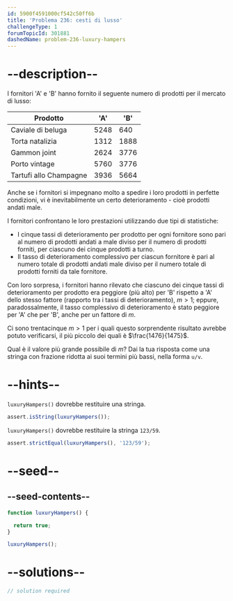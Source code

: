 ```yaml
---
id: 5900f4591000cf542c50ff6b
title: 'Problema 236: cesti di lusso'
challengeType: 1
forumTopicId: 301881
dashedName: problem-236-luxury-hampers
---
```


# --description--

I fornitori 'A' e 'B' hanno fornito il seguente numero di prodotti per il mercato di lusso:

| Prodotto               | 'A'  | 'B'  |
| ---------------------- | ---- | ---- |
| Caviale di beluga      | 5248 | 640  |
| Torta natalizia        | 1312 | 1888 |
| Gammon joint           | 2624 | 3776 |
| Porto vintage          | 5760 | 3776 |
| Tartufi allo Champagne | 3936 | 5664 |

Anche se i fornitori si impegnano molto a spedire i loro prodotti in perfette condizioni, vi è inevitabilmente un certo deterioramento - cioè prodotti andati male.

I fornitori confrontano le loro prestazioni utilizzando due tipi di statistiche:

- I cinque tassi di deterioramento per prodotto per ogni fornitore sono pari al numero di prodotti andati a male diviso per il numero di prodotti forniti, per ciascuno dei cinque prodotti a turno.
- Il tasso di deterioramento complessivo per ciascun fornitore è pari al numero totale di prodotti andati male diviso per il numero totale di prodotti forniti da tale fornitore.

Con loro sorpresa, i fornitori hanno rilevato che ciascuno dei cinque tassi di deterioramento per prodotto era peggiore (più alto) per 'B' rispetto a 'A' dello stesso fattore (rapporto tra i tassi di deterioramento), $m > 1$; eppure, paradossalmente, il tasso complessivo di deterioramento è stato peggiore per 'A' che per 'B', anche per un fattore di $m$.

Ci sono trentacinque $m > 1$ per i quali questo sorprendente risultato avrebbe potuto verificarsi, il più piccolo dei quali è $\frac{1476}{1475}$.

Qual è il valore più grande possibile di $m$? Dai la tua risposta come una stringa con frazione ridotta ai suoi termini più bassi, nella forma `u/v`.

# --hints--

`luxuryHampers()` dovrebbe restituire una stringa.

```js
assert.isString(luxuryHampers());
```

`luxuryHampers()` dovrebbe restituire la stringa `123/59`.

```js
assert.strictEqual(luxuryHampers(), '123/59');
```

# --seed--

## --seed-contents--

```js
function luxuryHampers() {

  return true;
}

luxuryHampers();
```

# --solutions--

```js
// solution required
```
